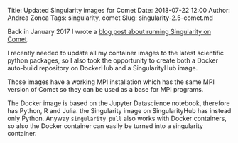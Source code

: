 Title: Updated Singularity images for Comet
Date: 2018-07-22 12:00
Author: Andrea Zonca
Tags: singularity, comet
Slug: singularity-2.5-comet.md

Back in January 2017 I wrote a [blog post about running Singularity on Comet](https://zonca.github.io/2017/01/singularity-hpc-comet.html).

I recently needed to update all my container images to the latest scientific python packages,
so I also took the opportunity to create both a Docker auto-build repository on DockerHub
and a SingularityHub image.

Those images have a working MPI installation which has the same MPI version of Comet so
they can be used as a base for MPI programs.

The Docker image is based on the Jupyter Datascience notebook, therefore has Python, R and Julia.
the Singularity image on SingularityHub has instead only Python.
Anyway `singularity pull` also works with Docker containers, so also the Docker container can easily
be turned into a singularity container.
